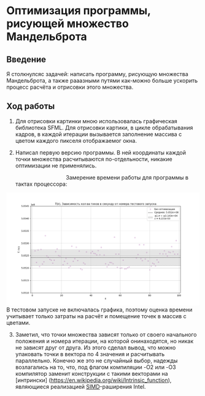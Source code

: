 # Оптимизация программы, рисующей множество Мандельброта

## Введение 

Я столкнулсяс задачей: написать программу, рисующую множества Мандельброта, а также рааазными путями как-можно больше ускорить процесс расчёта и отрисовки этого множества.

## Ход работы 

1) Для отрисовки картинки мною использовалась графическая библиотека SFML. Для отрисовки картики, в цикле обрабатывания кадров, в каждой итерации вызывается заполнение массива с цветом каждого пикселя отображаемог окна.    


2) Написал первую версию программы. В ней координаты каждой точки множества расчитываются по-отдельности, никакие оптимизации не применялись.   

    $\qquad\qquad\qquad\qquad$ Замерение времени работы для программы в тактах процессора: 
<img src="graphs/0.png">
В тестовом запуске не включалась графика, поэтому оценка времени учитывает только затраты на расчёт и помещение точек в массив с цветами.

3) Заметил, что точки множества зависят только от своего начального положения и номера итерации, на которой онинаходятся, но никак не зависят друг от друга. Из этого сделал вывод, что можно упаковать точки в вектора по 4 значения и расчитывать параллельно. Конечно же это не случайный выбор, надежды возлагались на то, что, под флагом компиляции -O2 или -O3 компилятор заменит конструкции с такими векторами на [интрински] (https://en.wikipedia.org/wiki/Intrinsic_function), являющиеся реализацией [SIMD](https://ru.wikipedia.org/wiki/SIMD)-раширения Intel. 